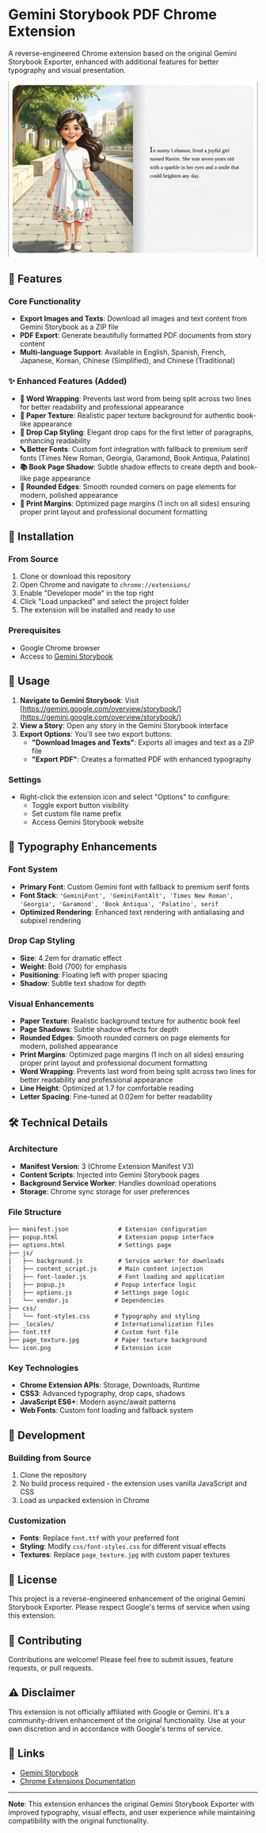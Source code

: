 # Gemini Storybook PDF Chrome Extension

A reverse-engineered Chrome extension based on the original Gemini Storybook Exporter, enhanced with additional features for better typography and visual presentation.

![Screenshot](screenshot.jpeg)

## 🌟 Features

### Core Functionality
- **Export Images and Texts**: Download all images and text content from Gemini Storybook as a ZIP file
- **PDF Export**: Generate beautifully formatted PDF documents from story content
- **Multi-language Support**: Available in English, Spanish, French, Japanese, Korean, Chinese (Simplified), and Chinese (Traditional)

### ✨ Enhanced Features (Added)
- **📝 Word Wrapping**: Prevents last word from being split across two lines for better readability and professional appearance
- **📄 Paper Texture**: Realistic paper texture background for authentic book-like appearance
- **🎨 Drop Cap Styling**: Elegant drop caps for the first letter of paragraphs, enhancing readability
- **🔤 Better Fonts**: Custom font integration with fallback to premium serif fonts (Times New Roman, Georgia, Garamond, Book Antiqua, Palatino)
- **📚 Book Page Shadow**: Subtle shadow effects to create depth and book-like page appearance
- **🔲 Rounded Edges**: Smooth rounded corners on page elements for modern, polished appearance
- **📏 Print Margins**: Optimized page margins (1 inch on all sides) ensuring proper print layout and professional document formatting

## 🚀 Installation

### From Source
1. Clone or download this repository
2. Open Chrome and navigate to `chrome://extensions/`
3. Enable "Developer mode" in the top right
4. Click "Load unpacked" and select the project folder
5. The extension will be installed and ready to use

### Prerequisites
- Google Chrome browser
- Access to [Gemini Storybook](https://gemini.google.com/overview/storybook/)

## 📖 Usage

1. **Navigate to Gemini Storybook**: Visit [https://gemini.google.com/overview/storybook/](https://gemini.google.com/overview/storybook/)
2. **View a Story**: Open any story in the Gemini Storybook interface
3. **Export Options**: You'll see two export buttons:
   - **"Download Images and Texts"**: Exports all images and text as a ZIP file
   - **"Export PDF"**: Creates a formatted PDF with enhanced typography

### Settings
- Right-click the extension icon and select "Options" to configure:
  - Toggle export button visibility
  - Set custom file name prefix
  - Access Gemini Storybook website

## 🎨 Typography Enhancements

### Font System
- **Primary Font**: Custom Gemini font with fallback to premium serif fonts
- **Font Stack**: `'GeminiFont', 'GeminiFontAlt', 'Times New Roman', 'Georgia', 'Garamond', 'Book Antiqua', 'Palatino', serif`
- **Optimized Rendering**: Enhanced text rendering with antialiasing and subpixel rendering

### Drop Cap Styling
- **Size**: 4.2em for dramatic effect
- **Weight**: Bold (700) for emphasis
- **Positioning**: Floating left with proper spacing
- **Shadow**: Subtle text shadow for depth

### Visual Enhancements
- **Paper Texture**: Realistic background texture for authentic book feel
- **Page Shadows**: Subtle shadow effects for depth
- **Rounded Edges**: Smooth rounded corners on page elements for modern, polished appearance
- **Print Margins**: Optimized page margins (1 inch on all sides) ensuring proper print layout and professional document formatting
- **Word Wrapping**: Prevents last word from being split across two lines for better readability and professional appearance
- **Line Height**: Optimized at 1.7 for comfortable reading
- **Letter Spacing**: Fine-tuned at 0.02em for better readability

## 🛠️ Technical Details

### Architecture
- **Manifest Version**: 3 (Chrome Extension Manifest V3)
- **Content Scripts**: Injected into Gemini Storybook pages
- **Background Service Worker**: Handles download operations
- **Storage**: Chrome sync storage for user preferences

### File Structure
```
├── manifest.json              # Extension configuration
├── popup.html                 # Extension popup interface
├── options.html               # Settings page
├── js/
│   ├── background.js          # Service worker for downloads
│   ├── content_script.js      # Main content injection
│   ├── font-loader.js         # Font loading and application
│   ├── popup.js              # Popup interface logic
│   ├── options.js            # Settings page logic
│   └── vendor.js             # Dependencies
├── css/
│   └── font-styles.css       # Typography and styling
├── _locales/                 # Internationalization files
├── font.ttf                  # Custom font file
├── page_texture.jpg          # Paper texture background
└── icon.png                  # Extension icon
```

### Key Technologies
- **Chrome Extension APIs**: Storage, Downloads, Runtime
- **CSS3**: Advanced typography, drop caps, shadows
- **JavaScript ES6+**: Modern async/await patterns
- **Web Fonts**: Custom font loading and fallback system

## 🔧 Development

### Building from Source
1. Clone the repository
2. No build process required - the extension uses vanilla JavaScript and CSS
3. Load as unpacked extension in Chrome

### Customization
- **Fonts**: Replace `font.ttf` with your preferred font
- **Styling**: Modify `css/font-styles.css` for different visual effects
- **Textures**: Replace `page_texture.jpg` with custom paper textures

## 📝 License

This project is a reverse-engineered enhancement of the original Gemini Storybook Exporter. Please respect Google's terms of service when using this extension.

## 🤝 Contributing

Contributions are welcome! Please feel free to submit issues, feature requests, or pull requests.

## ⚠️ Disclaimer

This extension is not officially affiliated with Google or Gemini. It's a community-driven enhancement of the original functionality. Use at your own discretion and in accordance with Google's terms of service.

## 🔗 Links

- [Gemini Storybook](https://gemini.google.com/overview/storybook/)
- [Chrome Extensions Documentation](https://developer.chrome.com/docs/extensions/)

---

**Note**: This extension enhances the original Gemini Storybook Exporter with improved typography, visual effects, and user experience while maintaining compatibility with the original functionality.
